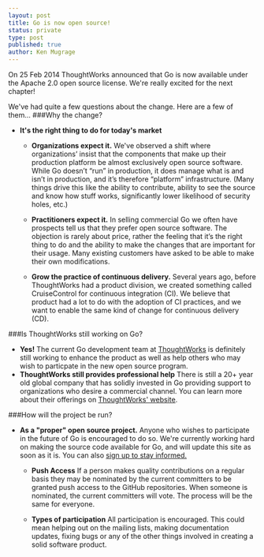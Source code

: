 ```yaml
---
layout: post
title: Go is now open source!
status: private
type: post
published: true
author: Ken Mugrage
---
```


On 25 Feb 2014 ThoughtWorks announced that Go is now available under the Apache 2.0 open source license. We're really excited for the next chapter!

We've had quite a few questions about the change. Here are a few of them...
###Why the change?

* **It's the right thing to do for today's market**

  * **Organizations expect it.** We've observed a shift where organizations’ insist that the components that make up their production platform be almost exclusively open source software. While Go doesn’t “run” in production, it does manage what is and isn’t in production, and it’s therefore “platform” infrastructure. (Many things drive this like the ability to contribute, ability to see the source and know how stuff works, significantly lower likelihood of security holes, etc.)

  * **Practitioners expect it.** In selling commercial Go we often have prospects tell us that they prefer open source software. The objection is rarely about price, rather the feeling that it’s the right thing to do and the ability to make the changes that are important for their usage. Many existing customers have asked to be able to make their own modifications.

  * **Grow the practice of continuous delivery.** Several years ago, before ThoughtWorks had a product division, we created something called CruiseControl for continuous integration (CI). We believe that product had a lot to do with the adoption of CI practices, and we want to enable the same kind of change for continuous delivery (CD).


###Is ThoughtWorks still working on Go?

* **Yes!** The current Go development team at [ThoughtWorks](http://www.thoughtworks.com) is definitely still working to enhance the product as well as help others who may wish to particpate in the new open source program.
* **ThoughtWorks still provides professional help** There is still a 20+ year old global company that has solidly invested in Go providing support to organizations who desire a commercial channel. You can learn more about their offerings on [ThoughtWorks' website](http://www.thoughtworks.com/products/go-continuous-delivery/).

###How will the project be run?

* **As a "proper" open source project.** Anyone who wishes to participate in the future of Go is encouraged to do so. We're currently working hard on making the source code available for Go, and will update this site as soon as it is. You can also [sign up to stay informed.](/contribute/)

  * **Push Access** If a person makes quality contributions on a regular basis they may be nominated by the current committers to be granted push access to the GitHub repositories. When someone is nominated, the current committers will vote. The process will be the same for everyone.

  * **Types of participation** All participation is encouraged. This could mean helping out on the mailing lists, making documentation updates, fixing bugs or any of the other things involved in creating a solid software product.

  